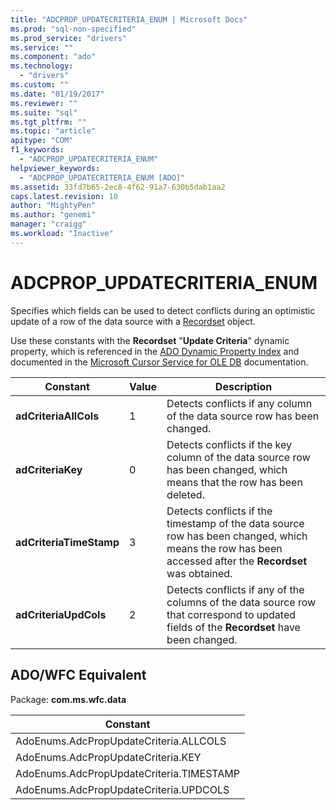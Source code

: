 ```yaml
---
title: "ADCPROP_UPDATECRITERIA_ENUM | Microsoft Docs"
ms.prod: "sql-non-specified"
ms.prod_service: "drivers"
ms.service: ""
ms.component: "ado"
ms.technology:
  - "drivers"
ms.custom: ""
ms.date: "01/19/2017"
ms.reviewer: ""
ms.suite: "sql"
ms.tgt_pltfrm: ""
ms.topic: "article"
apitype: "COM"
f1_keywords: 
  - "ADCPROP_UPDATECRITERIA_ENUM"
helpviewer_keywords: 
  - "ADCPROP_UPDATECRITERIA_ENUM [ADO]"
ms.assetid: 33fd7b65-2ec8-4f62-91a7-630b5dab1aa2
caps.latest.revision: 10
author: "MightyPen"
ms.author: "genemi"
manager: "craigg"
ms.workload: "Inactive"
---
```

# ADCPROP_UPDATECRITERIA_ENUM
Specifies which fields can be used to detect conflicts during an optimistic update of a row of the data source with a [Recordset](../../../ado/reference/ado-api/recordset-object-ado.md) object.  
  
 Use these constants with the **Recordset** "**Update Criteria**" dynamic property, which is referenced in the [ADO Dynamic Property Index](../../../ado/reference/ado-api/ado-dynamic-property-index.md) and documented in the [Microsoft Cursor Service for OLE DB](../../../ado/guide/appendixes/microsoft-cursor-service-for-ole-db-ado-service-component.md) documentation.  
  
|Constant|Value|Description|  
|--------------|-----------|-----------------|  
|**adCriteriaAllCols**|1|Detects conflicts if any column of the data source row has been changed.|  
|**adCriteriaKey**|0|Detects conflicts if the key column of the data source row has been changed, which means that the row has been deleted.|  
|**adCriteriaTimeStamp**|3|Detects conflicts if the timestamp of the data source row has been changed, which means the row has been accessed after the **Recordset** was obtained.|  
|**adCriteriaUpdCols**|2|Detects conflicts if any of the columns of the data source row that correspond to updated fields of the **Recordset** have been changed.|  
  
## ADO/WFC Equivalent  
 Package: **com.ms.wfc.data**  
  
|Constant|  
|--------------|  
|AdoEnums.AdcPropUpdateCriteria.ALLCOLS|  
|AdoEnums.AdcPropUpdateCriteria.KEY|  
|AdoEnums.AdcPropUpdateCriteria.TIMESTAMP|  
|AdoEnums.AdcPropUpdateCriteria.UPDCOLS|
